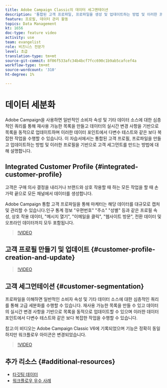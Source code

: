 ```yaml
---
title: Adobe Campaign Classic의 데이터 세그멘테이션
description: '통합된 고객 프로파일, 프로파일을 생성 및 업데이트하는 방법 및 이러한 프로파일을 기반으로 고객 세그먼트를 만드는 방법을 이해합니다. '
feature: 프로필, 데이터 관리 활동
topics: Data Management
kt: 1656
doc-type: feature video
activity: use
team: evangelist
role: 비즈니스 전문가
level: 초급
translation-type: tm+mt
source-git-commit: 8f06f533afc34b4bcf7fcc690c1b9ab5cafcef4a
workflow-type: tm+mt
source-wordcount: '310'
ht-degree: 1%

---
```



# 데이터 세분화

Adobe Campaign을 사용하면 일반적인 소비자 속성 및 기타 데이터 소스에 대한 심층적인 쿼리를 통해 재사용 가능한 목록을 만들고 데이터의 실시간 변경 사항을 기반으로 목록을 동적으로 업데이트하며 이러한 데이터 포인트에서 다변수 테스트와 같은 보다 복잡한 작업을 수행할 수 있습니다. 이 자습서에서는 통합된 고객 프로필, 프로파일을 만들고 업데이트하는 방법 및 이러한 프로필을 기반으로 고객 세그먼트를 만드는 방법에 대해 설명합니다.

## Integrated Customer Profile {#integrated-customer-profile}

고객은 구매 의사 결정을 내리거나 브랜드와 상호 작용할 때 하는 모든 작업을 할 때 손가락 끝으로 모든 채널에서 데이터를 생성합니다.

Adobe Campaign 통합 고객 프로파일을 통해 마케터는 해당 데이터를 대규모로 캡처 및 관리할 수 있습니다.인구 통계 정보 &quot;우편번호&quot; &quot;주소&quot; &quot;성별&quot; 등과 같은 프로필 속성, 상호 작용 데이터, &quot;메시지 열기&quot;, &quot;이메일을 클릭&quot;, &quot;웹사이트 방문&quot;, 전환 데이터 및 오프라인 데이터까지 모두 포함됩니다.

>[!VIDEO](https://video.tv.adobe.com/v/23629?quality=12)

## 고객 프로필 만들기 및 업데이트 {#customer-profile-creation-and-update}

>[!VIDEO](https://video.tv.adobe.com/v/23632?quality=12)

## 고객 세그먼테이션 {#customer-segmentation}

프로파일을 이해하면 일반적인 소비자 속성 및 기타 데이터 소스에 대한 심층적인 쿼리를 통해 고급 세분화를 수행할 수 있습니다. 재사용 가능한 목록을 만들 수 있고 데이터의 실시간 변경 사항을 기반으로 목록을 동적으로 업데이트할 수 있으며 이러한 데이터 포인트에서 다변수 테스트와 같은 보다 복잡한 작업을 수행할 수 있습니다.

참고:이 비디오는 Adobe Campaign Classic V6에 기록되었으며 기능은 정확히 동일하지만 워크플로우 아이콘은 변경되었습니다.

>[!VIDEO](https://video.tv.adobe.com/v/23635?quality=12)

## 추가 리소스 {#additional-resources}

* [타깃팅 데이터](https://docs.adobe.com/content/help/en/campaign-classic/using/automating-with-workflows/general-operation/targeting-data.html)
* [워크플로우 우수 사례](https://docs.adobe.com/content/help/en/campaign-classic/using/automating-with-workflows/general-operation/workflow-best-practices.html)
